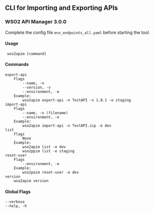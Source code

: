 ## CLI for Importing and Exporting APIs
### WSO2 API Manager 3.0.0

Complete the config file `env_endpoints_all.yaml` before starting the tool.

#### Usage 
     wso2apim [command]
#### Commands
    export-api
        Flags
            --name, -n
            --version, -v
            --environment, -e
        Example:
            wso2apim export-api -n TestAPI -v 1.0.1 -e staging
    import-api
        Flags
            --name, -n (filename)
            --environment, -e
        Example:
            wso2apim import-api -n TestAPI.zip -e dev
    list
        Flags
            None
        Example:
            wso2apim list -e dev
            wso2ppim list -e staging 
    reset-user
        Flags
            --environment, -e
        Example:
            wso2paim reset-user -e dev
    version
        wso2apim version 
#### Global Flags
    --verbose
    --help, -h

